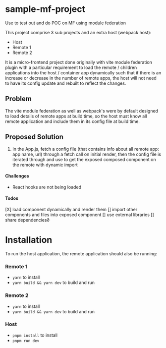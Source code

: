 # sample-mf-project
Use to test out and do POC on MF using module federation

This project comprise 3 sub projects and an extra host (webpack host):
- Host
- Remote 1
- Remote 2

It is a micro-frontend project done originally with vite module federation plugin with a particular requirement to load the remote / children applications into the host / container app dynamically such that if there is an increase or decrease in the number of remote apps, the host will not need to have its config update and rebuilt to reflect the changes.


## Problem
The  vite module federation as well as webpack's were by default designed to load details of remote apps at build time, so the host must know all remote application and include them in its config file at build time. 


## Proposed Solution

1.  In the App.js, fetch a config file (that contains info about all remote app: app name, url) through a fetch call on initial render, then the config file is iterated through and use to get the exposed composed component on the remote with dynamic import

#### Challenges

-   React hooks are not being loaded


#### Todos

[X] load component dynamically and render them 
[]  import other components and files into exposed component
[]  use external libraries 
[]  share dependencies∂




# Installation
To run the host application, the remote application should also be running:

### Remote 1

-   `yarn` to install
-   `yarn build && yarn dev` to build and run

### Remote 2
-   `yarn` to install
-   `yarn build && yarn dev` to build and run

### Host
-   `pnpm install` to install
-   `pnpm run dev`
